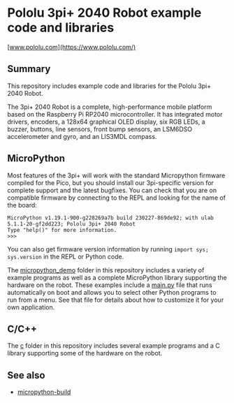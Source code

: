 # Pololu 3pi+ 2040 Robot example code and libraries

[www.pololu.com](https://www.pololu.com/)

## Summary

This repository includes example code and libraries for the Pololu 3pi+ 2040 Robot.

The 3pi+ 2040 Robot is a complete, high-performance mobile platform based on the Raspberry Pi RP2040 microcontroller.  It has integrated motor drivers, encoders, a 128x64 graphical OLED display, six RGB LEDs, a buzzer, buttons, line sensors, front bump sensors, an LSM6DSO accelerometer and gyro, and an LIS3MDL compass.

## MicroPython

Most features of the 3pi+ will work with the standard Micropython firmware compiled for the Pico, but you should install our 3pi-specific version for complete support and the latest bugfixes.  You can check that you are on compatible firmware by connecting to the REPL and looking for the name of the board:

```
MicroPython v1.19.1-900-g228269a7b build 230227-869de92; with ulab 5.1.1-20-gf2dd223; Pololu 3pi+ 2040 Robot
Type "help()" for more information.
>>>
```

You can also get firmware version information by running `import sys; sys.version` in the REPL or Python code.

The [micropython_demo](micropython_demo/) folder in this repository includes a variety of example programs as well as a complete MicroPython library supporting the hardware on the robot.  These examples include a [main.py](micropython_demo/main.py) file that runs automatically on boot and allows you to select other Python programs to run from a menu.  See that file for details about how to customize it for your own application.

## C/C++

The [c](c/) folder in this repository includes several example programs and a C library
supporting some of the hardware on the robot.

## See also

* [micropython-build](https://github.com/pololu/micropython-build)
